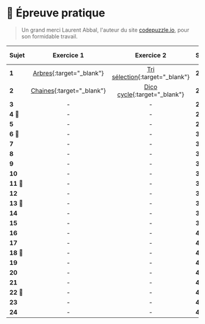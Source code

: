 # 📝 Épreuve pratique
> Un grand merci Laurent Abbal, l'auteur du site [codepuzzle.io](https://www.codepuzzle.io), pour son formidable travail.  
  
| Sujet | Exercice 1 | Exercice 2 | Sujet | Exercice 1 | Exercice 2 |
|:-----|:----------:|:----------:|:-----|:----------:|:----------:|
| **1**     | [Arbres](https://www.codepuzzle.io/DH83G){:target="_blank"}  | [Tri sélection](https://www.codepuzzle.io/DH83G){:target="_blank"} | **25 🎯** | - | - |
| **2**     | [Chaines](https://www.codepuzzle.io/DSXPQ){:target="_blank"} | [Dico cycle](https://www.codepuzzle.io/DYZWR){:target="_blank"}    | **26** | - | - |
| **3**     | -               | -            | **27** | - | - |
| **4 🎯**     | -               | -         | **28 🎯** | - | - |
| **5**     | -               | -            | **29** | - | - |
| **6 🎯**      | -               | -        | **30** | - | - |
| **7**     | -               | -            | **31 🎯** | - | - |
| **8**     | -               | -            | **32 🎯** | - | - |
| **9**     | -               | -            | **33** | - | - |
| **10**    | -               | -         | **34 🎯** | - | - |
| **11 🎯**    | -               | -            | **35** | - | - |
| **12**    | -               | -            | **36** | - | - |
| **13 🎯**    | -               | -         | **37** | - | - |
| **14**     | -               | -           | **38 🎯** | - | - |
| **15**    | -               | -         | **39 🎯** | - | - |
| **16**   | -               | -             | **40** | - | - |
| **17**     | -               | -           | **41** | - | - |
| **18 🎯**     | -               | -        | **42 🎯** | - | - |
| **19**    | -               | -            | **43** | - | - |
| **20**    | -               | -            | **44 🎯** | - | - |
| **21**    | -               | -            | **45** | - | - |
| **22 🎯**    | -               | -         | **46** | - | - |
| **23**    | -               | -            | **47** | - | - |
| **24**    | -               | -            | **48** | - | - |



<!--
- ### [Épreuve pratique niveau première - Facile (1-9)](https://notebook.basthon.fr/?from=https://raw.githubusercontent.com/abrugiere/tnsi/main/_ressources/6.1_prat11.ipynb){:target="_blank"}  

- ### [Épreuve pratique niveau première - Intermédiaire (10-17)](https://notebook.basthon.fr/?from=https://raw.githubusercontent.com/abrugiere/tnsi/main/_ressources/6.2_prat12.ipynb){:target="_blank"}  
- ### [Épreuve pratique niveau première - Confirmé (18-)](https://notebook.basthon.fr/?from=https://raw.githubusercontent.com/abrugiere/tnsi/main/_ressources/6.3_prat13.ipynb){:target="_blank"}  

- ### [Épreuve pratique niveau terminale - Facile](https://notebook.basthon.fr/?from=https://raw.githubusercontent.com/abrugiere/tnsi/main/_ressources/6.4_pratT1.ipynb){:target="_blank"}  
- ### [Épreuve pratique niveau terminale - Intermédiaire](https://notebook.basthon.fr/?from=https://raw.githubusercontent.com/abrugiere/tnsi/main/_ressources/6.5_pratT2.ipynb){:target="_blank"}  
- ### [Épreuve pratique niveau terminale - Confirmé](https://notebook.basthon.fr/?from=https://raw.githubusercontent.com/abrugiere/tnsi/main/_ressources/6.6_pratT3.ipynb){:target="_blank"}  

- ### [L'essentiel de ce qu'il faut savoir et savoir faire](https://notebook.basthon.fr/?from=https://raw.githubusercontent.com/abrugiere/tnsi/main/_ressources/6.7_essentiel.ipynb){:target="_blank"}  




-->
